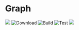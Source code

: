 # Graph
![](https://img.shields.io/badge/graph-api-green.svg) ![Download](https://img.shields.io/badge/download-pre--release-orange.svg) ![Build](https://img.shields.io/badge/build-passing-green.svg) ![Test](https://img.shields.io/badge/tests-passing-green.svg) ![](https://img.shields.io/badge/development-ongoing-yellow.svg)

